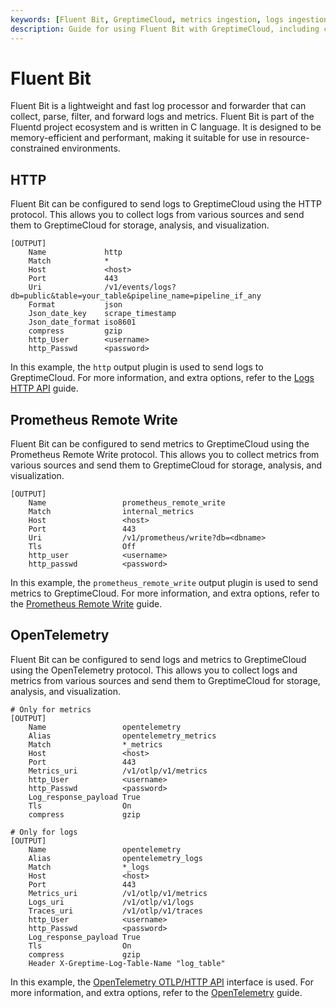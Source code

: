 ```yaml
---
keywords: [Fluent Bit, GreptimeCloud, metrics ingestion, logs ingestion, data pipeline]
description: Guide for using Fluent Bit with GreptimeCloud, including configuration for metrics and logs ingestion, and running Fluent Bit with a sample configuration.
---
```



# Fluent Bit

Fluent Bit is a lightweight and fast log processor and forwarder that can collect, parse, filter, and forward logs and metrics. Fluent Bit is part of the Fluentd project ecosystem and is written in C language. It is designed to be memory-efficient and performant, making it suitable for use in resource-constrained environments.

## HTTP

Fluent Bit can be configured to send logs to GreptimeCloud using the HTTP protocol. This allows you to collect logs from various sources and send them to GreptimeCloud for storage, analysis, and visualization.

```
[OUTPUT]
    Name             http
    Match            *
    Host             <host>
    Port             443
    Uri              /v1/events/logs?db=public&table=your_table&pipeline_name=pipeline_if_any
    Format           json
    Json_date_key    scrape_timestamp
    Json_date_format iso8601
    compress         gzip
    http_User        <username>
    http_Passwd      <password>
```

In this example, the `http` output plugin is used to send logs to GreptimeCloud. For more information, and extra options, refer to the [Logs HTTP API](https://docs.greptime.com/user-guide/ingest-data/for-observability/logs) guide.

## Prometheus Remote Write

Fluent Bit can be configured to send metrics to GreptimeCloud using the Prometheus Remote Write protocol. This allows you to collect metrics from various sources and send them to GreptimeCloud for storage, analysis, and visualization.

```
[OUTPUT]
    Name                 prometheus_remote_write
    Match                internal_metrics
    Host                 <host>
    Port                 443
    Uri                  /v1/prometheus/write?db=<dbname>
    Tls                  Off
    http_user            <username>
    http_passwd          <password>
```

In this example, the `prometheus_remote_write` output plugin is used to send metrics to GreptimeCloud. For more information, and extra options, refer to the [Prometheus Remote Write](https://docs.greptime.com/user-guide/ingest-data/for-observability/prometheus) guide.

## OpenTelemetry

Fluent Bit can be configured to send logs and metrics to GreptimeCloud using the OpenTelemetry protocol. This allows you to collect logs and metrics from various sources and send them to GreptimeCloud for storage, analysis, and visualization.

```
# Only for metrics
[OUTPUT]
    Name                 opentelemetry
    Alias                opentelemetry_metrics
    Match                *_metrics
    Host                 <host>
    Port                 443
    Metrics_uri          /v1/otlp/v1/metrics
    http_User            <username>
    http_Passwd          <password>
    Log_response_payload True
    Tls                  On
    compress             gzip

# Only for logs
[OUTPUT]
    Name                 opentelemetry
    Alias                opentelemetry_logs
    Match                *_logs
    Host                 <host>
    Port                 443
    Metrics_uri          /v1/otlp/v1/metrics
    Logs_uri             /v1/otlp/v1/logs
    Traces_uri           /v1/otlp/v1/traces
    http_User            <username>
    http_Passwd          <password>
    Log_response_payload True
    Tls                  On
    compress             gzip
    Header X-Greptime-Log-Table-Name "log_table"
```

In this example, the [OpenTelemetry OTLP/HTTP API](https://docs.greptime.com/user-guide/ingest-data/for-observability/opentelemetry) interface is used. For more information, and extra options, refer to the [OpenTelemetry](https://docs.greptime.com/user-guide/ingest-data/for-observability/opentelemetry) guide.